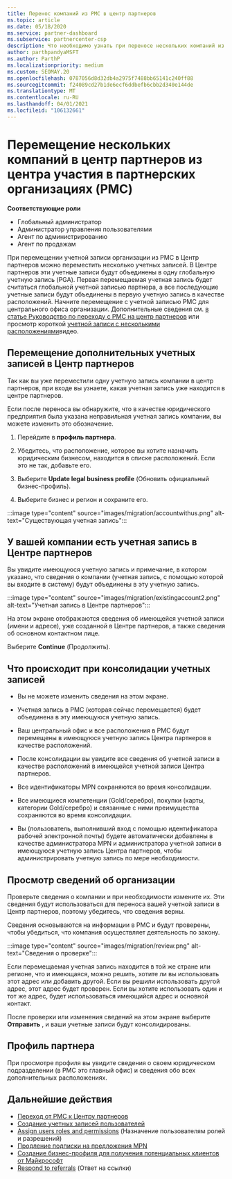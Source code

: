 ```yaml
---
title: Перенос компаний из PMC в центр партнеров
ms.topic: article
ms.date: 05/18/2020
ms.service: partner-dashboard
ms.subservice: partnercenter-csp
description: Что необходимо узнать при переносе нескольких компаний из центра управления партнерами в центр партнеров и их консолидации в глобальную учетную запись партнера.
author: parthpandyaMSFT
ms.author: ParthP
ms.localizationpriority: medium
ms.custom: SEOMAY.20
ms.openlocfilehash: 0787056d8d32db4a2975f7488bb65141c240ff88
ms.sourcegitcommit: f24089cd27b1de6ecf6ddbefb6cbb2d340e144de
ms.translationtype: MT
ms.contentlocale: ru-RU
ms.lasthandoff: 04/01/2021
ms.locfileid: "106132661"
---
```

# <a name="moving-multiple-companies-to-partner-center-from-partner-membership-center-pmc"></a>Перемещение нескольких компаний в центр партнеров из центра участия в партнерских организациях (PMC)

**Соответствующие роли**

- Глобальный администратор
- Администратор управления пользователями
- Агент по администрированию
- Агент по продажам

При перемещении учетной записи организации из PMC в Центр партнеров можно переместить несколько учетных записей. В Центре партнеров эти учетные записи будут объединены в одну глобальную учетную запись (PGA). Первая перемещаемая учетная запись будет считаться глобальной учетной записью партнера, а все последующие учетные записи будут объединены в первую учетную запись в качестве расположений. Начните перемещение с учетной записью PMC для центрального офиса организации. Дополнительные сведения см. [в статье Руководство по переходу с PMC на центр партнеров](guide-to-migration.md) или просмотр короткой [учетной записи с несколькими расположениями](https://vimeo.com/290335248)видео.

## <a name="move-your-additional-accounts-into-partner-center"></a>Перемещение дополнительных учетных записей в Центр партнеров

Так как вы уже переместили одну учетную запись компании в центр партнеров, при входе вы узнаете, какая учетная запись уже находится в центре партнеров.

Если после переноса вы обнаружите, что в качестве юридического предприятия была указана неправильная учетная запись компании, вы можете изменить это обозначение.

1. Перейдите в **профиль партнера**.

2. Убедитесь, что расположение, которое вы хотите назначить юридическим бизнесом, находится в списке расположений. Если это не так, добавьте его.

3. Выберите **Update legal business profile** (Обновить официальный бизнес-профиль).

4. Выберите бизнес и регион и сохраните его.

:::image type="content" source="images/migration/accountwithus.png" alt-text="Существующая учетная запись":::

## <a name="your-company-has-an-account-in-partner-center"></a>У вашей компании есть учетная запись в Центре партнеров

Вы увидите имеющуюся учетную запись и примечание, в котором указано, что сведения о компании (учетная запись, с помощью которой вы входите в систему) будут объединены в эту учетную запись.

:::image type="content" source="images/migration/existingaccount2.png" alt-text="Учетная запись в Центре партнеров":::

На этом экране отображаются сведения об имеющейся учетной записи (имени и адресе), уже созданной в Центре партнеров, а также сведения об основном контактном лице.

Выберите **Continue** (Продолжить).

## <a name="what-happens-during-consolidation-of-accounts"></a>Что происходит при консолидации учетных записей

- Вы не можете изменить сведения на этом экране.

- Учетная запись в PMC (которая сейчас перемещается) будет объединена в эту имеющуюся учетную запись.

- Ваш центральный офис и все расположения в PMC будут перемещены в имеющуюся учетную запись Центра партнеров в качестве расположений.

- После консолидации вы увидите все сведения об учетной записи в качестве расположений в имеющейся учетной записи Центра партнеров.

- Все идентификаторы MPN сохраняются во время консолидации.

- Все имеющиеся компетенции (Gold/серебро), покупки (карты, категории Gold/серебро) и связанные с ними преимущества сохраняются во время консолидации.

- Вы (пользователь, выполнивший вход с помощью идентификатора рабочей электронной почты) будете автоматически добавлены в качестве администратора MPN и администратора учетной записи в имеющуюся учетную запись Центра партнеров, чтобы администрировать учетную запись по мере необходимости.

## <a name="review-your-company-information"></a>Просмотр сведений об организации

Проверьте сведения о компании и при необходимости измените их.  Эти сведения будут использоваться для переноса вашей учетной записи в Центр партнеров, поэтому убедитесь, что сведения верны.

Сведения основываются на информации в PMC и будут проверены, чтобы убедиться, что компания осуществляет деятельность по закону.


:::image type="content" source="images/migration/review.png" alt-text="Сведения о проверке":::

Если перемещаемая учетная запись находится в той же стране или регионе, что и имеющаяся, можно решить, хотите ли вы использовать этот адрес или добавить другой. Если вы решили использовать другой адрес, этот адрес будет проверен. Если вы хотите использовать один и тот же адрес, будет использоваться имеющийся адрес и основной контакт.

После проверки или изменения сведений на этом экране выберите **Отправить** , и ваши учетные записи будут консолидированы.

## <a name="partner-profile"></a>Профиль партнера

При просмотре профиля вы увидите сведения о своем юридическом подразделении (в PMC это главный офис) и сведения обо всех дополнительных расположениях.

## <a name="next-steps"></a>Дальнейшие действия

- [Переход от PMC к Центру партнеров](move-pmc-pc-map.md)
- [Создание учетных записей пользователей](create-user-accounts-and-set-permissions.md)
- [Assign users roles and permissions](permissions-overview.md) (Назначение пользователям ролей и разрешений)
- [Продление подписки на предложения MPN](renew-mpn-offers.md)
- [Создание бизнес-профиля для получения потенциальных клиентов от Майкрософт](create-a-marketing-profile.md)
- [Respond to referrals](manage-leads.md) (Ответ на ссылки)
